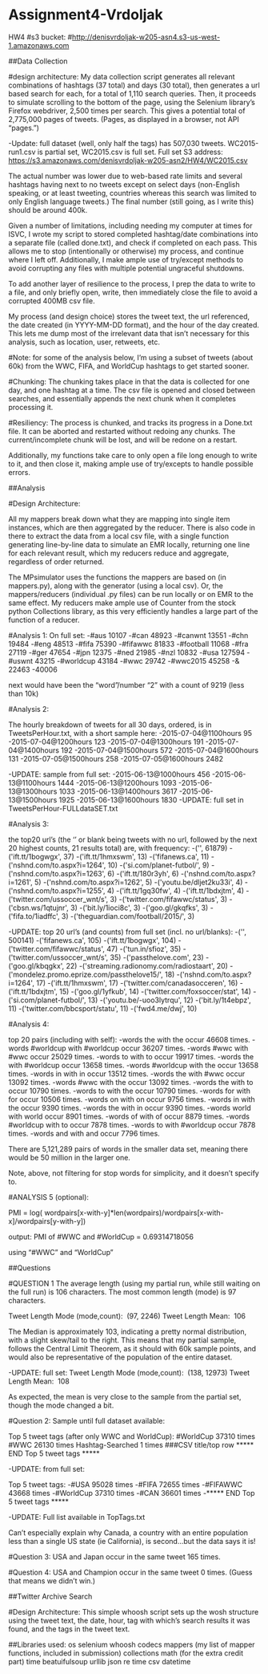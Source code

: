 # Assignment4-Vrdoljak
HW4
#s3 bucket: 
#http://denisvrdoljak-w205-asn4.s3-us-west-1.amazonaws.com

##Data Collection

#design architecture:
My data collection script generates all relevant combinations of hashtags (37 total) and days (30 total), then generates a url based search for each, for a total of 1,110 search queries. Then, it proceeds to simulate scrolling to the bottom of the page, using the Selenium library’s Firefox webdriver, 2,500 times per search. This gives a potential total of 2,775,000 pages of tweets. (Pages, as displayed in a browser, not API “pages.”)

-Update:
full dataset (well, only half the tags) has 507,030 tweets. WC2015-run1.csv is partial set, WC2015.csv is full set. Full set S3 address:
https://s3.amazonaws.com/denisvrdoljak-w205-asn2/HW4/WC2015.csv

The actual number was lower due to web-based rate limits and several hashtags having next to no tweets except on select days (non-English speaking, or at least tweeting, countries whereas this search was limited to only English language tweets.) The final number (still going, as I write this) should be around 400k.

Given a number of limitations, including needing my computer at times for ISVC, I wrote my script to stored completed hashtag/date combinations into a separate file (called done.txt), and check if completed on each pass. This allows me to stop (intentionally or otherwise) my process, and continue where I left off. Additionally, I make ample use of try/except methods to avoid corrupting any files with multiple potential ungraceful shutdowns.

To add another layer of resilience to the process, I prep the data to write to a file, and only briefly open, write, then immediately close the file to avoid a corrupted 400MB csv file. 

My process (and design choice) stores the tweet text, the url referenced, the date created (in YYYY-MM-DD format), and the hour of the day created. This lets me dump most of the irrelevant data that isn’t necessary for this analysis, such as location, user, retweets, etc.

#Note: 
for some of the analysis below, I’m using a subset of tweets (about 60k) from the WWC, FIFA, and WorldCup hashtags to get started sooner.

#Chunking:
The chunking takes place in that the data is collected for one day, and one hashtag at a time. The csv file is opened and closed between searches, and essentially appends the next chunk when it completes processing it.

#Resiliency:
The process is chunked, and tracks its progress in a Done.txt file. It can be aborted and restarted without redoing any chunks. The current/incomplete chunk will be lost, and will be redone on a restart.

Additionally, my functions take care to only open a file long enough to write to it, and then close it, making ample use of try/excepts to handle possible errors.


##Analysis

#Design Architecture:

All my mappers break down what they are mapping into single item instances, which are then aggregated by the reducer. There is also code in there to extract the data from a local csv file, with a single function generating line-by-line data to simulate an EMR locally, returning one line for each relevant result, which my reducers reduce and aggregate, regardless of order returned.

The MPsimulator uses the functions the mappers are based on (in mappers.py), along with the generator (using a local csv). Or, the mappers/reducers (individual .py files) can be run locally or on EMR to the same effect. My reducers make ample use of Counter from the stock python Collections library, as this very efficiently handles a large part of the function of a reducer.

#Analysis 1:
On full set:
-#aus 10107
-#can 48923
-#canwnt 13551
-#chn 19484
-#eng 48513
-#fifa 75390
-#fifawwc 81833
-#football 11068
-#fra 27119
-#ger 47654
-#jpn 12375
-#ned 21985
-#nzl 10832
-#usa 127594
-#uswnt 43215
-#worldcup 43184
-#wwc 29742
-#wwc2015 45258
-& 22463
-40006

next would have been the “word”/number “2” with a count of 9219 (less than 10k)

#Analysis 2:

The hourly breakdown of tweets for all 30 days, ordered, is in TweetsPerHour.txt, with a short sample here:
-2015-07-04@1100hours 95
-2015-07-04@1200hours 123
-2015-07-04@1300hours 191
-2015-07-04@1400hours 192
-2015-07-04@1500hours 572
-2015-07-04@1600hours 131
-2015-07-05@1500hours 258
-2015-07-05@1600hours 2482

-UPDATE:
sample from full set:
-2015-06-13@1000hours 456
-2015-06-13@1100hours 1444
-2015-06-13@1200hours 1093
-2015-06-13@1300hours 1033
-2015-06-13@1400hours 3617
-2015-06-13@1500hours 1925
-2015-06-13@1600hours 1830
-UPDATE: full set in TweetsPerHour-FULLdataSET.txt


#Analysis 3:

the top20 url’s (the ‘’ or blank being tweets with no url, followed by the next 20 highest counts, 21 results total) are, with frequency:
-('', 61879)
-('ift.tt/1bogwgx', 37)
-('ift.tt/1hmxswm', 13)
-('fifanews.ca', 11)
-('nshnd.com/to.aspx?i=1264', 10)
-('si.com/planet-futbol/', 9)
-('nshnd.com/to.aspx?i=1263', 6)
-('ift.tt/180r3yh', 6)
-('nshnd.com/to.aspx?i=1261', 5)
-('nshnd.com/to.aspx?i=1262', 5)
-('youtu.be/dljet2ku33i', 4)
-('nshnd.com/to.aspx?i=1255', 4)
-('ift.tt/1gq30fw', 4)
-('ift.tt/1bdxjtm', 4)
-('twitter.com/ussoccer_wnt/s', 3)
-('twitter.com/fifawwc/status', 3)
-('cbsn.ws/1qtujnr', 3)
-('bit.ly/1ioci8c', 3)
-('goo.gl/gkqfks', 3)
-('fifa.to/1iadffc', 3)
-('theguardian.com/football/2015/', 3)


-UPDATE: top 20 url’s (and counts) from full set (incl. no url/blanks):
-('', 500141)
-('fifanews.ca', 105)
-('ift.tt/1bogwgx', 104)
-('twitter.com/fifawwc/status', 47)
-('tun.in/sfioz', 35)
-('twitter.com/ussoccer_wnt/s', 35)
-('passthelove.com', 23)
-('goo.gl/kbqgkx', 22)
-('streaming.radionomy.com/radiostaart', 20)
-('mondelez.promo.eprize.com/passthelove15/', 18)
-('nshnd.com/to.aspx?i=1264', 17)
-('ift.tt/1hmxswm', 17)
-('twitter.com/canadasocceren', 16)
-('ift.tt/1bdxjtm', 15)
-('goo.gl/1yfkub', 14)
-('twitter.com/foxsoccer/stat', 14)
-('si.com/planet-futbol/', 13)
-('youtu.be/-uoo3lytrqu', 12)
-('bit.ly/1t4ebpz', 11)
-('twitter.com/bbcsport/statu', 11)
-('fwd4.me/dwj', 10)

#Analysis 4:

top 20 pairs (including with self):
-words the with the occur 46608 times.
-words #worldcup with #worldcup occur 36207 times.
-words #wwc with #wwc occur 25029 times.
-words to with to occur 19917 times.
-words the with #worldcup occur 13658 times.
-words #worldcup with the occur 13658 times.
-words in with in occur 13512 times.
-words the with #wwc occur 13092 times.
-words #wwc with the occur 13092 times.
-words the with to occur 10790 times.
-words to with the occur 10790 times.
-words for with for occur 10506 times.
-words on with on occur 9756 times.
-words in with the occur 9390 times.
-words the with in occur 9390 times.
-words world with world occur 8901 times.
-words of with of occur 8879 times.
-words #worldcup with to occur 7878 times.
-words to with #worldcup occur 7878 times.
-words and with and occur 7796 times.

<Using smaller dataset> There are 5,121,289 pairs of words in the smaller data set, meaning there would be 50 million in the larger one.

Note, above, not filtering for stop words for simplicity, and it doesn’t specify to.

#ANALYSIS 5 (optional):

PMI = log( wordpairs[x-with-y]*len(wordpairs)/wordpairs[x-with-x]/wordpairs[y-with-y])

output:
PMI of #WWC and #WorldCup = 0.69314718056

using “#WWC” and “WorldCup”

##Questions

#QUESTION 1
The average length (using my partial run, while still waiting on the full run) is 106 characters. The most common length (mode) is 97 characters.

Tweet Length Mode (mode,count):  (97, 2246)
Tweet Length Mean:  106

The Median is approximately 103, indicating a pretty normal distribution, with a slight skew/tail to the right. This means that my partial sample, follows the Central Limit Theorem, as it should with 60k sample points, and would also be representative of the population of the entire dataset.

-UPDATE: full set:
Tweet Length Mode (mode,count):  (138, 12973)
Tweet Length Mean:  108

As expected, the mean is very close to the sample from the partial set, though the mode changed a bit.

#Question 2:
Sample until full dataset available:

Top 5 tweet tags (after only WWC and WorldCup):
#WorldCup 37310 times
#WWC 26130 times
Hashtag-Searched 1 times ###CSV title/top row
***** END Top 5 tweet tags *****

-UPDATE: from full set:

Top 5 tweet tags:
-#USA 95028 times
-#FIFA 72655 times
-#FIFAWWC 43668 times
-#WorldCup 37310 times
-#CAN 36601 times
-***** END Top 5 tweet tags *****

-UPDATE: Full list available in TopTags.txt

Can’t especially explain why Canada, a country with an entire population less than a single US state (ie California), is second…but the data says it is!

#Question 3:
USA and Japan occur in the same tweet 165 times.

#Question 4:
USA and Champion occur in the same tweet 0 times. (Guess that means we didn’t win.)



##Twitter Archive Search

#Design Architecture:
This simple whoosh script sets up the wosh structure using the tweet text, the date, hour, tag with which’s search results it was found, and the tags in the tweet text.

##Libraries used:
os
selenium
whoosh
codecs
mappers (my list of mapper functions, included in submission)
collections
math (for the extra credit part)
time
beatuifulsoup
urllib
json
re
time
csv
datetime

